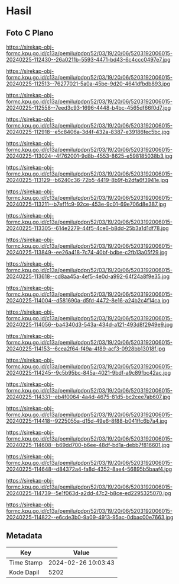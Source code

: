 # Hasil

## Foto C Plano

https://sirekap-obj-formc.kpu.go.id/c13a/pemilu/pdpr/52/03/19/20/06/5203192006015-20240225-112430--26a0211b-5593-4471-bd43-6c4ccc0497e7.jpg

https://sirekap-obj-formc.kpu.go.id/c13a/pemilu/pdpr/52/03/19/20/06/5203192006015-20240225-112513--76277021-5a0a-45be-9d20-4641dfbdb893.jpg

https://sirekap-obj-formc.kpu.go.id/c13a/pemilu/pdpr/52/03/19/20/06/5203192006015-20240225-112558--7eed3c93-1696-4448-b4bc-4565df66f0d7.jpg

https://sirekap-obj-formc.kpu.go.id/c13a/pemilu/pdpr/52/03/19/20/06/5203192006015-20240225-112918--e5c8406a-3d4f-432a-8387-e39186fec5bc.jpg

https://sirekap-obj-formc.kpu.go.id/c13a/pemilu/pdpr/52/03/19/20/06/5203192006015-20240225-113024--4f762001-9d8b-4553-8625-e598185038b3.jpg

https://sirekap-obj-formc.kpu.go.id/c13a/pemilu/pdpr/52/03/19/20/06/5203192006015-20240225-113129--b6240c36-72b5-4419-8b9f-b2dfa6f3941e.jpg

https://sirekap-obj-formc.kpu.go.id/c13a/pemilu/pdpr/52/03/19/20/06/5203192006015-20240225-113211--b7ef1fc9-92ce-453e-9c01-69e706d8e387.jpg

https://sirekap-obj-formc.kpu.go.id/c13a/pemilu/pdpr/52/03/19/20/06/5203192006015-20240225-113305--614e2279-44f5-4ce6-b8dd-25b3a1d1df78.jpg

https://sirekap-obj-formc.kpu.go.id/c13a/pemilu/pdpr/52/03/19/20/06/5203192006015-20240225-113849--ee26a418-7c74-40bf-bdbe-c2fb13a05f29.jpg

https://sirekap-obj-formc.kpu.go.id/c13a/pemilu/pdpr/52/03/19/20/06/5203192006015-20240225-113618--cd8aa45a-4ef5-4e0d-a992-64f24a8f9e35.jpg

https://sirekap-obj-formc.kpu.go.id/c13a/pemilu/pdpr/52/03/19/20/06/5203192006015-20240225-114004--d581690a-d5fd-4472-8e16-a24b2c4f14ca.jpg

https://sirekap-obj-formc.kpu.go.id/c13a/pemilu/pdpr/52/03/19/20/06/5203192006015-20240225-114056--ba4340d3-543a-434d-a121-493d8f2949e9.jpg

https://sirekap-obj-formc.kpu.go.id/c13a/pemilu/pdpr/52/03/19/20/06/5203192006015-20240225-114153--6cea2f64-f49a-4f89-acf3-0928bb13018f.jpg

https://sirekap-obj-formc.kpu.go.id/c13a/pemilu/pdpr/52/03/19/20/06/5203192006015-20240225-114245--9c5b95bc-845a-4021-9bdf-a9c89fbc42ac.jpg

https://sirekap-obj-formc.kpu.go.id/c13a/pemilu/pdpr/52/03/19/20/06/5203192006015-20240225-114331--eb4f0064-4a4d-4675-81d5-bc2cee7ab607.jpg

https://sirekap-obj-formc.kpu.go.id/c13a/pemilu/pdpr/52/03/19/20/06/5203192006015-20240225-114418--9225055a-d15d-49e6-8f88-b041ffc6b7a4.jpg

https://sirekap-obj-formc.kpu.go.id/c13a/pemilu/pdpr/52/03/19/20/06/5203192006015-20240225-114608--b69dd700-b6ee-48df-bd1a-debb7f816601.jpg

https://sirekap-obj-formc.kpu.go.id/c13a/pemilu/pdpr/52/03/19/20/06/5203192006015-20240225-114648--d84372a4-fa8d-4352-8ae4-56895b5baaf4.jpg

https://sirekap-obj-formc.kpu.go.id/c13a/pemilu/pdpr/52/03/19/20/06/5203192006015-20240225-114739--5e1f063d-a2dd-47c2-b8ce-ed2295325070.jpg

https://sirekap-obj-formc.kpu.go.id/c13a/pemilu/pdpr/52/03/19/20/06/5203192006015-20240225-114822--e6cde3b0-9a09-4913-95ac-0dbac00e7663.jpg


## Metadata

| Key        | Value               |
| ---------- | ------------------- |
| Time Stamp | 2024-02-26 10:03:43 |
| Kode Dapil | 5202                |



